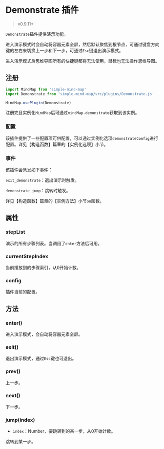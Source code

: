 # Demonstrate 插件

> v0.9.11+

`Demonstrate`插件提供演示功能。

进入演示模式时会自动将容器元素全屏，然后默认聚焦到根节点，可通过键盘方向键的左右来切换上一步和下一步，可通过`Esc`键退出演示模式。

进入演示模式后思维导图所有的快捷键都将无法使用，鼠标也无法操作思维导图。

## 注册

```js
import MindMap from 'simple-mind-map'
import Demonstrate from 'simple-mind-map/src/plugins/Demonstrate.js'

MindMap.usePlugin(Demonstrate)
```

注册完且实例化`MindMap`后可通过`mindMap.demonstrate`获取到该实例。

### 配置

该插件提供了一些配置项可供配置，可以通过实例化选项`demonstrateConfig`进行配置。详见【构造函数】篇章的【实例化选项】小节。

### 事件

该插件会派发如下事件：

`exit_demonstrate`：退出演示时触发。

`demonstrate_jump`：跳转时触发。

详见【构造函数】篇章的【实例方法】小节`on`函数。

## 属性

### stepList

演示的所有步骤列表。当调用了`enter`方法后可用。

### currentStepIndex

当前播放到的步骤索引，从0开始计数。

### config

插件当前的配置。

## 方法

### enter()

进入演示模式，会自动将容器元素全屏。

### exit()

退出演示模式，通过`Esc`键也可退出。

### prev()

上一步。

### next()

下一步。

### jump(index)

- `index`：Number，要跳转到的某一步，从0开始计数。

跳转到某一步。